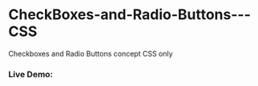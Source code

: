 # CheckBoxes-and-Radio-Buttons---CSS
Checkboxes and Radio Buttons concept CSS only

### Live Demo: 
